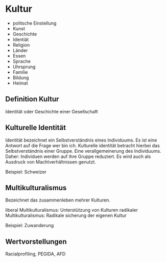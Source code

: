 # Kultur

* politsche Einstellung
* Kunst
* Geschichte
* Identiät
* Religion
* Länder
* Essen
* Sprache
* Uhrsprung
* Familie
* Bildung
* Heimat

## Definition Kultur

Identität oder Geschichte einer Gesellschaft

## Kulturelle Identität

Identität bezeichnet ein Selbstverständnis eines Individuums. Es ist eine Antwort auf die Frage wer bin ich. Kulturelle identität betracht hierbei das Selbstverständnis einer Gruppe. Eine verallgemeinerung des Individuums. Daher: Individuen werden auf ihre Gruppe reduziert. Es wird auch als Ausdruck von Machtverhältnissen genutzt.

Beispiel: Schweizer

## Multikulturalismus

Bezeichnet das zusammenleben mehrer Kulturen.

liberal Multikulturalismus: Unterstützung von Kulturen
radikaler Multikulturalismus: Radikale sicherung der eigenen Kultur

Beispiel: Zuwanderung

## Wertvorstellungen

Racialprofiling, PEGIDA, AFD
